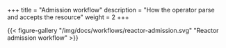+++
title = "Admission workflow"
description = "How the operator parse and accepts the resource"
weight = 2
+++

{{< figure-gallery "/img/docs/workflows/reactor-admission.svg" "Reactor admission workflow" >}}
